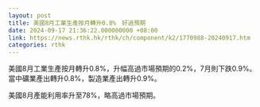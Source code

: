 ```yaml
---
layout: post
title: 美國8月工業生產按月轉升0.8%　好過預期
date: 2024-09-17 21:36:22.000000000 +08:00
link: https://news.rthk.hk/rthk/ch/component/k2/1770988-20240917.htm
categories: rthk
---
```


美國8月工業生產按月轉升0.8%，升幅高過市場預期的0.2%，7月則下跌0.9%。當中礦業產出轉升0.8%，製造業產出轉升0.9%。

美國8月產能利用率升至78%，略高過市場預期。
